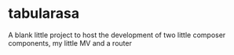 # tabularasa
A blank little project to host the development of two little composer components, my little MV and a router
